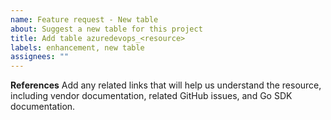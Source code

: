 ```yaml
---
name: Feature request - New table
about: Suggest a new table for this project
title: Add table azuredevops_<resource>
labels: enhancement, new table
assignees: ""
---
```


**References**
Add any related links that will help us understand the resource, including vendor documentation, related GitHub issues, and Go SDK documentation.

